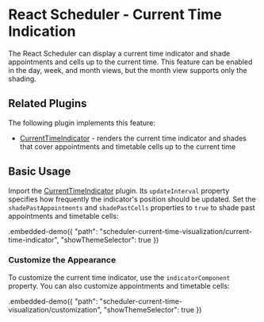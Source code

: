 # React Scheduler - Current Time Indication

The React Scheduler can display a current time indicator and shade appointments and cells up to the current time. This feature can be enabled in the day, week, and month views, but the month view supports only the shading.

## Related Plugins

The following plugin implements this feature:

- [CurrentTimeIndicator](../reference/current-time-indicator.md) - renders the current time indicator and shades that cover appointments and timetable cells up to the current time

## Basic Usage

Import the [CurrentTimeIndicator](../reference/current-time-indicator.md) plugin. Its `updateInterval` property specifies how frequently the indicator's position should be updated. Set the `shadePastAppointments` and `shadePastCells` properties to `true` to shade past appointments and timetable cells:


.embedded-demo({ "path": "scheduler-current-time-visualization/current-time-indicator", "showThemeSelector": true })

### Customize the Appearance

To customize the current time indicator, use the `indicatorComponent` property. You can also customize appointments  and timetable cells:

.embedded-demo({ "path": "scheduler-current-time-visualization/customization", "showThemeSelector": true })
